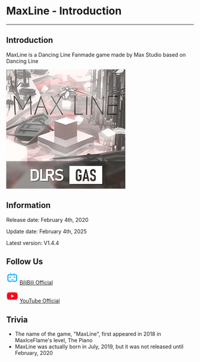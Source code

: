 # MaxLine - Introduction
*****
## Introduction
MaxLine is a Dancing Line Fanmade game made by Max Studio based on Dancing Line

![icon](img/game1.png)

## Information
Release date: February 4th, 2020

Update date: February 4th, 2025

Latest version: V1.4.4

## Follow Us
![bili](img/bilibili.png)
[BiliBili Official](https://space.bilibili.com/373099696 "BiliBili")

![youtube](img/youtube.png)
[YouTube Official](https://www.youtube.com/@MaxStudioOfficial "YouTube")

## Trivia
* The name of the game, "MaxLine", first appeared in 2018 in MaxIceFlame's level, The Piano
* MaxLine was actually born in July, 2019, but it was not released until February, 2020